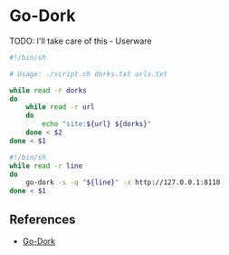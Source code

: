 # Go-Dork

TODO: I'll take care of this - Userware

```sh
#!/bin/sh

# Usage: ./script.sh dorks.txt urls.txt

while read -r dorks
do
	while read -r url
	do
		echo "site:${url} ${dorks}"
	done < $2
done < $1
```

```sh
#!/bin/sh
while read -r line
do
	go-dork -s -q "${line}" -x http://127.0.0.1:8118
done < $1
```

## References

- [Go-Dork](https://github.com/dwisiswant0/go-dork)